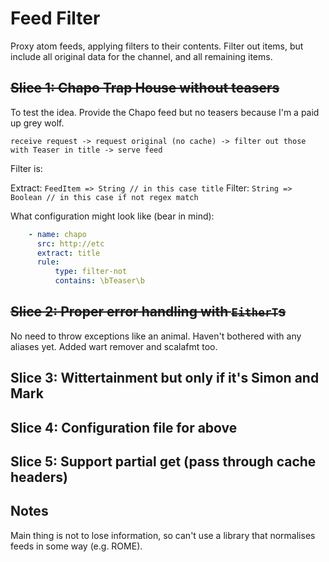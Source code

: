 # Feed Filter

Proxy atom feeds, applying filters to their contents. Filter out
items, but include all original data for the channel, and all
remaining items.

## ~~Slice 1: Chapo Trap House without teasers~~

To test the idea. Provide the Chapo feed but no teasers because I'm a paid up grey wolf.

```
receive request -> request original (no cache) -> filter out those with Teaser in title -> serve feed
```

Filter is:

Extract: `FeedItem => String // in this case title`
Filter: `String => Boolean // in this case if not regex match`

What configuration might look like (bear in mind):

```yaml
    - name: chapo
      src: http://etc
      extract: title
      rule:
          type: filter-not
          contains: \bTeaser\b
```

## ~~Slice 2: Proper error handling with `EitherT`s~~

No need to throw exceptions like an animal. Haven't bothered with any
aliases yet. Added wart remover and scalafmt too.

## Slice 3: Wittertainment but only if it's Simon and Mark
## Slice 4: Configuration file for above
## Slice 5: Support partial get (pass through cache headers)


## Notes

Main thing is not to lose information, so can't use a library that
normalises feeds in some way (e.g. ROME).
